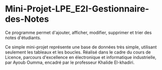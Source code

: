 # Mini-Projet-LPE_E2I-Gestionnaire-des-Notes
Ce programme permet d'ajouter, afficher, modifier, supprimer et trier des notes d'étudiants.


Ce simple mini-projet représente une base de données très simple, utilisant seulement les tableaux et les boucles. Réalisé dans le cadre du cours de Licence, parcours d'excellence en électronique et informatique industrielle,
par Ayoub Oumma, encadré par le professeur Khalide El-khadiri.
